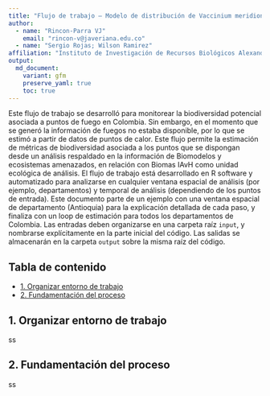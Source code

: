```yaml
---
title: "Flujo de trabajo – Modelo de distribución de Vaccinium meridionale en el altiplano cundiboyacense, Colombia"
author: 
  - name: "Rincon-Parra VJ"
    email: "rincon-v@javeriana.edu.co"
  - name: "Sergio Rojas; Wilson Ramirez"
affiliation: "Instituto de Investigación de Recursos Biológicos Alexander von Humboldt - IAvH"
output: 
  md_document:
    variant: gfm
    preserve_yaml: true
    toc: true
---
```


Este flujo de trabajo se desarrolló para monitorear la biodiversidad
potencial asociada a puntos de fuego en Colombia. Sin embargo, en el
momento que se generó la información de fuegos no estaba disponible, por
lo que se estimó a partir de datos de puntos de calor. Este flujo
permite la estimación de métricas de biodiversidad asociada a los puntos
que se dispongan desde un análisis respaldado en la información de
Biomodelos y ecosistemas amenazados, en relación con Biomas IAvH como
unidad ecológica de análisis. El flujo de trabajo está desarrollado en R
software y automatizado para analizarse en cualquier ventana espacial de
análisis (por ejemplo, departamentos) y temporal de análisis
(dependiendo de los puntos de entrada). Este documento parte de un
ejemplo con una ventana espacial de departamento (Antioquia) para la
explicación detallada de cada paso, y finaliza con un loop de estimación
para todos los departamentos de Colombia. Las entradas deben organizarse
en una carpeta raíz `input`, y nombrarse explícitamente en la parte
inicial del código. Las salidas se almacenarán en la carpeta `output`
sobre la misma raíz del código.

## Tabla de contenido

- [1. Organizar entorno de trabajo](#organizar-entorno-de-trabajo)
- [2. Fundamentación del proceso](#fundamentación-del-proceso)


## 1. Organizar entorno de trabajo

ss

## 2. Fundamentación del proceso

ss
